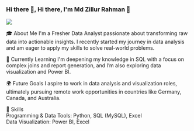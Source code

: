 ### Hi there 👋, Hi there, I'm Md Zillur Rahman 👋
![](https://unite.un.org/sites/unite.un.org/files/styles/panopoly_image_original/public/pages/analytics-banner_1.png?itok=ZMQjool9)

🎓 About Me
I'm a Fresher Data Analyst passionate about transforming raw data into actionable insights. I recently started my journey in data analysis and am eager to apply my skills to solve real-world problems.

🚀 Currently Learning
I'm deepening my knowledge in SQL with a focus on complex joins and report generation, and I’m also exploring data visualization and Power BI.

🌍 Future Goals
I aspire to work in data analysis and visualization roles, ultimately pursuing remote work opportunities in countries like Germany, Canada, and Australia.

💼 Skills      
Programming & Data Tools: Python, SQL (MySQL), Excel     
Data Visualization: Power BI, Excel





